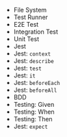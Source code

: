* File System
* Test Runner
* E2E Test
* Integration Test
* Unit Test
* Jest
* Jest: `context`
* Jest: `describe`
* Jest: `test`
* Jest: `it`
* Jest: `beforeEach`
* Jest: `beforeAll`
* BDD
* Testing: Given
* Testing: When
* Testing: Then
* Jest: `expect`
